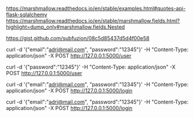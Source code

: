https://marshmallow.readthedocs.io/en/stable/examples.html#quotes-api-flask-sqlalchemy
https://marshmallow.readthedocs.io/en/stable/marshmallow.fields.html?highlight=dump_only#marshmallow.fields.Nested

https://gist.github.com/subfuzion/08c5d85437d5d4f00e58

curl -d '{"email":"adri@mail.com", "password":"12345"}' -H "Content-Type: application/json" -X POST http://127.0.0.1:5000/user

curl -d '{"password":"12345"}' -H "Content-Type: application/json" -X POST http://127.0.0.1:5000/user

curl -d '{"email":"adri@mail.com", "password":"12345"}' -H "Content-Type: application/json" -X POST http://127.0.0.1:5000/login

curl -d '{"email":"adri@mail.com", "password":"12345"}' -H "Content-Type: application/json" -X POST http://127.0.0.1:5000/login
